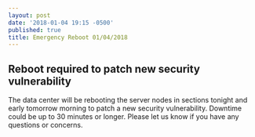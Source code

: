 ```yaml
---
layout: post
date: '2018-01-04 19:15 -0500'
published: true
title: Emergency Reboot 01/04/2018
---
```

## Reboot required to patch new security vulnerability

The data center will be rebooting the server nodes in sections tonight and early tomorrow morning to patch a new security vulnerability. Downtime could be up to 30 minutes or longer. Please let us know if you have any questions or concerns.
